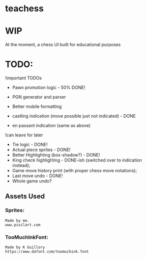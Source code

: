 # teachess
# WIP
At the moment, a chess UI built for educational purposes
# TODO:
!important TODOs
- Pawn promotion logic - 50% DONE!
- PGN generator and parser
- Better mobile formatting

- castling indication (move possible just not indicated) - DONE
- en passant indication (same as above)

!can leave for later
- Tie logic - DONE!
- Actual piece sprites - DONE!
- Better Highlighting (box-shadow?) - DONE!
- King check highlighting - DONE-ish (switched over to indication instead);
- Game move history print (with proper chess move notations);
- Last move undo - DONE!
- Whole game undo?

## Assets Used
### Sprites:
    Made by me.
    www.pixilart.com
### TooMuchInkFont:
    Made by K Guillory
    https://www.dafont.com/toomuchink.font
